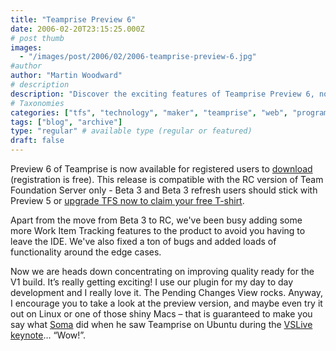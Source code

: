```yaml
---
title: "Teamprise Preview 6"
date: 2006-02-20T23:15:25.000Z
# post thumb
images:
  - "/images/post/2006/02/2006-teamprise-preview-6.jpg"
#author
author: "Martin Woodward"
# description
description: "Discover the exciting features of Teamprise Preview 6, now available for download, enhancing Work Item Tracking and improving functionality."
# Taxonomies
categories: ["tfs", "technology", "maker", "teamprise", "web", "programming"]
tags: ["blog", "archive"]
type: "regular" # available type (regular or featured)
draft: false
---
```

[](http://www.teamprise.com/)Preview 6 of Teamprise is now available for registered users to [download](http://www.teamprise.com/preview-register.py) (registration is free). This release is compatible with the RC version of Team Foundation Server only - Beta 3 and Beta 3 refresh users should stick with Preview 5 or [upgrade TFS now to claim your free T-shirt](http://blogs.msdn.com/robcaron/archive/2006/02/17/534416.aspx).

Apart from the move from Beta 3 to RC, we've been busy adding some more Work Item Tracking features to the product to avoid you having to leave the IDE. We've also fixed a ton of bugs and added loads of functionality around the edge cases. 

Now we are heads down concentrating on improving quality ready for the V1 build.  It’s really getting exciting!  I use our plugin for my day to day development and I really love it. The Pending Changes View rocks.  Anyway, I encourage you to take a look at the preview version, and maybe even try it out on Linux or one of those shiny Macs – that is guaranteed to make you say what [Soma](http://blogs.msdn.com/somasegar/default.aspx) did when he saw Teamprise on Ubuntu during the [VSLive keynote](http://www.woodwardweb.com/teamprise/000177.html)… “Wow!”.